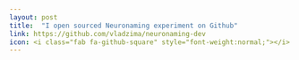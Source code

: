 ```yaml
---
layout: post
title:  "I open sourced Neuronaming experiment on Github"
link: https://github.com/vladzima/neuronaming-dev
icon: <i class="fab fa-github-square" style="font-weight:normal;"></i>
---
```

